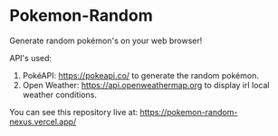 # Pokemon-Random
Generate random pokémon's on your web browser!

API's used: 
1. PokéAPI: https://pokeapi.co/ to generate the random pokémon.
2. Open Weather: https://api.openweathermap.org to display irl local weather conditions.

You can see this repository live at: https://pokemon-random-nexus.vercel.app/
